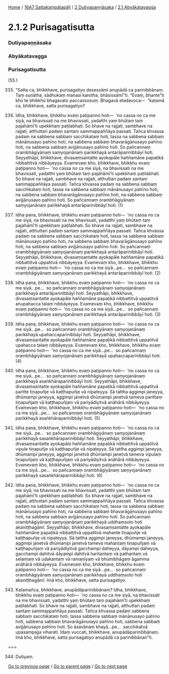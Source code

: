 
[Home](/) / [16A7 Sattakanipātapāḷi](/tipitaka/16A7.md) / [2 Dutiyapaṇṇāsaka](/tipitaka/16A7/2.md) / [2.1 Abyākatavagga](/tipitaka/16A7/2/2.1.md)

# 2.1.2 Purisagatisutta

### Dutiyapaṇṇāsaka

### Abyākatavagga

### Purisagatisutta

(55.)

335. “Satta ca, bhikkhave, purisagatiyo desessāmi anupādā ca parinibbānaṃ. Taṃ suṇātha, sādhukaṃ manasi karotha, bhāsissāmī”ti. “Evaṃ, bhante”ti kho te bhikkhū bhagavato paccassosuṃ. Bhagavā etadavoca—  “katamā ca, bhikkhave, satta purisagatiyo?

336. Idha, bhikkhave, bhikkhu evaṃ paṭipanno hoti—  ‘no cassa no ca me siyā, na bhavissati na me bhavissati, yadatthi yaṃ bhūtaṃ taṃ pajahāmī’ti upekkhaṃ paṭilabhati. So bhave na rajjati, sambhave na rajjati, atthuttari padaṃ santaṃ sammappaññāya passati. Tañca khvassa padaṃ na sabbena sabbaṃ sacchikataṃ hoti, tassa na sabbena sabbaṃ mānānusayo pahīno hoti, na sabbena sabbaṃ bhavarāgānusayo pahīno hoti, na sabbena sabbaṃ avijjānusayo pahīno hoti. So pañcannaṃ orambhāgiyānaṃ saṃyojanānaṃ parikkhayā antarāparinibbāyī hoti. Seyyathāpi, bhikkhave, divasaṃsantatte ayokapāle haññamāne papaṭikā nibbattitvā nibbāyeyya. Evamevaṃ kho, bhikkhave, bhikkhu evaṃ paṭipanno hoti—  ‘no cassa no ca me siyā, na bhavissati na me bhavissati, yadatthi yaṃ bhūtaṃ taṃ pajahāmī’ti upekkhaṃ paṭilabhati. So bhave na rajjati, sambhave na rajjati, atthuttari padaṃ santaṃ sammappaññāya passati. Tañca khvassa padaṃ na sabbena sabbaṃ sacchikataṃ hoti, tassa na sabbena sabbaṃ mānānusayo pahīno hoti, na sabbena sabbaṃ bhavarāgānusayo pahīno hoti, na sabbena sabbaṃ avijjānusayo pahīno hoti. So pañcannaṃ orambhāgiyānaṃ saṃyojanānaṃ parikkhayā antarāparinibbāyī hoti. (1)

337. Idha pana, bhikkhave, bhikkhu evaṃ paṭipanno hoti—  ‘no cassa no ca me siyā, na bhavissati na me bhavissati, yadatthi yaṃ bhūtaṃ taṃ pajahāmī’ti upekkhaṃ paṭilabhati. So bhave na rajjati, sambhave na rajjati, atthuttari padaṃ santaṃ sammappaññāya passati. Tañca khvassa padaṃ na sabbena sabbaṃ sacchikataṃ hoti, tassa na sabbena sabbaṃ mānānusayo pahīno hoti, na sabbena sabbaṃ bhavarāgānusayo pahīno hoti, na sabbena sabbaṃ avijjānusayo pahīno hoti. So pañcannaṃ orambhāgiyānaṃ saṃyojanānaṃ parikkhayā antarāparinibbāyī hoti. Seyyathāpi, bhikkhave, divasaṃsantatte ayokapāle haññamāne papaṭikā nibbattitvā uppatitvā nibbāyeyya. Evamevaṃ kho, bhikkhave, bhikkhu evaṃ paṭipanno hoti—  ‘no cassa no ca me siyā…pe…  so pañcannaṃ orambhāgiyānaṃ saṃyojanānaṃ parikkhayā antarāparinibbāyī hoti. (2)

338. Idha pana, bhikkhave, bhikkhu evaṃ paṭipanno hoti—  ‘no cassa no ca me siyā…pe…  so pañcannaṃ orambhāgiyānaṃ saṃyojanānaṃ parikkhayā antarāparinibbāyī hoti. Seyyathāpi, bhikkhave, divasaṃsantatte ayokapāle haññamāne papaṭikā nibbattitvā uppatitvā anupahacca talaṃ nibbāyeyya. Evamevaṃ kho, bhikkhave, bhikkhu evaṃ paṭipanno hoti—  ‘no cassa no ca me siyā…pe…  so pañcannaṃ orambhāgiyānaṃ saṃyojanānaṃ parikkhayā antarāparinibbāyī hoti. (3)

339. Idha pana, bhikkhave, bhikkhu evaṃ paṭipanno hoti—  ‘no cassa no ca me siyā…pe…  so pañcannaṃ orambhāgiyānaṃ saṃyojanānaṃ parikkhayā upahaccaparinibbāyī hoti. Seyyathāpi, bhikkhave, divasaṃsantatte ayokapāle haññamāne papaṭikā nibbattitvā uppatitvā upahacca talaṃ nibbāyeyya. Evamevaṃ kho, bhikkhave, bhikkhu evaṃ paṭipanno hoti—  ‘no cassa no ca me siyā…pe…  so pañcannaṃ orambhāgiyānaṃ saṃyojanānaṃ parikkhayā upahaccaparinibbāyī hoti. (4)

340. Idha pana, bhikkhave, bhikkhu evaṃ paṭipanno hoti—  ‘no cassa no ca me siyā…pe…  so pañcannaṃ orambhāgiyānaṃ saṃyojanānaṃ parikkhayā asaṅkhāraparinibbāyī hoti. Seyyathāpi, bhikkhave, divasaṃsantatte ayokapāle haññamāne papaṭikā nibbattitvā uppatitvā paritte tiṇapuñje vā kaṭṭhapuñje vā nipateyya. Sā tattha aggimpi janeyya, dhūmampi janeyya, aggimpi janetvā dhūmampi janetvā tameva parittaṃ tiṇapuñjaṃ vā kaṭṭhapuñjaṃ vā pariyādiyitvā anāhārā nibbāyeyya. Evamevaṃ kho, bhikkhave, bhikkhu evaṃ paṭipanno hoti—  ‘no cassa no ca me siyā…pe…  so pañcannaṃ orambhāgiyānaṃ saṃyojanānaṃ parikkhayā asaṅkhāraparinibbāyī hoti. (5)

341. Idha pana, bhikkhave, bhikkhu evaṃ paṭipanno hoti—  ‘no cassa no ca me siyā…pe…  so pañcannaṃ orambhāgiyānaṃ saṃyojanānaṃ parikkhayā sasaṅkhāraparinibbāyī hoti. Seyyathāpi, bhikkhave, divasaṃsantatte ayokapāle haññamāne papaṭikā nibbattitvā uppatitvā vipule tiṇapuñje vā kaṭṭhapuñje vā nipateyya. Sā tattha aggimpi janeyya, dhūmampi janeyya, aggimpi janetvā dhūmampi janetvā tameva vipulaṃ tiṇapuñjaṃ vā kaṭṭhapuñjaṃ vā pariyādiyitvā anāhārā nibbāyeyya. Evamevaṃ kho, bhikkhave, bhikkhu evaṃ paṭipanno hoti—  ‘no cassa no ca me siyā…pe…  so pañcannaṃ orambhāgiyānaṃ saṃyojanānaṃ parikkhayā sasaṅkhāraparinibbāyī hoti. (6)

342. Idha pana, bhikkhave, bhikkhu evaṃ paṭipanno hoti—  ‘no cassa no ca me siyā, na bhavissati na me bhavissati, yadatthi yaṃ bhūtaṃ taṃ pajahāmī’ti upekkhaṃ paṭilabhati. So bhave na rajjati, sambhave na rajjati, atthuttari padaṃ santaṃ sammappaññāya passati. Tañca khvassa padaṃ na sabbena sabbaṃ sacchikataṃ hoti, tassa na sabbena sabbaṃ mānānusayo pahīno hoti, na sabbena sabbaṃ bhavarāgānusayo pahīno hoti, na sabbena sabbaṃ avijjānusayo pahīno hoti. So pañcannaṃ orambhāgiyānaṃ saṃyojanānaṃ parikkhayā uddhaṃsoto hoti akaniṭṭhagāmī. Seyyathāpi, bhikkhave, divasaṃsantatte ayokapāle haññamāne papaṭikā nibbattitvā uppatitvā mahante tiṇapuñje vā kaṭṭhapuñje vā nipateyya. Sā tattha aggimpi janeyya, dhūmampi janeyya, aggimpi janetvā dhūmampi janetvā tameva mahantaṃ tiṇapuñjaṃ vā kaṭṭhapuñjaṃ vā pariyādiyitvā gacchampi daheyya, dāyampi daheyya, gacchampi dahitvā dāyampi dahitvā haritantaṃ vā pathantaṃ vā selantaṃ vā udakantaṃ vā ramaṇīyaṃ vā bhūmibhāgaṃ āgamma anāhārā nibbāyeyya. Evamevaṃ kho, bhikkhave, bhikkhu evaṃ paṭipanno hoti—  ‘no cassa no ca me siyā…pe…  so pañcannaṃ orambhāgiyānaṃ saṃyojanānaṃ parikkhayā uddhaṃsoto hoti akaniṭṭhagāmī. Imā kho, bhikkhave, satta purisagatiyo.

343. Katamañca, bhikkhave, anupādāparinibbānaṃ? Idha, bhikkhave, bhikkhu evaṃ paṭipanno hoti—  ‘no cassa no ca me siyā, na bhavissati na me bhavissati, yadatthi yaṃ bhūtaṃ taṃ pajahāmī’ti upekkhaṃ paṭilabhati. So bhave na rajjati, sambhave na rajjati, atthuttari padaṃ santaṃ sammappaññāya passati. Tañca khvassa padaṃ sabbena sabbaṃ sacchikataṃ hoti, tassa sabbena sabbaṃ mānānusayo pahīno hoti, sabbena sabbaṃ bhavarāgānusayo pahīno hoti, sabbena sabbaṃ avijjānusayo pahīno hoti. So āsavānaṃ khayā…pe…  sacchikatvā upasampajja viharati. Idaṃ vuccati, bhikkhave, anupādāparinibbānaṃ. Imā kho, bhikkhave, satta purisagatiyo anupādā ca parinibbānan”ti.

===

344. Dutiyaṃ.



[Go to previous page](/tipitaka/16A7/2/2.1/2.1.1.md) / [Go to parent page](/tipitaka/16A7/2/2.1.md) / [Go to next page](/tipitaka/16A7/2/2.1/2.1.3.md)


